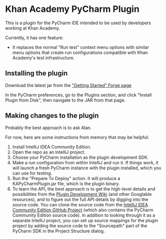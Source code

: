 # Khan Academy PyCharm Plugin

This is a plugin for the PyCharm IDE intended to be used by developers working at Khan Academy.

Currently, it has one feature:

* It replaces the normal "Run test" context menu options with similar menu options that create run
configurations compatible with Khan Academy's test infrastructure.

## Installing the plugin

Download the latest jar from the
["Getting Started" Forge page](https://sites.google.com/a/khanacademy.org/forge/for-developers/using-pycharm-at-khan-academy/getting-started-with-pycharm)

In the PyCharm preferences, go to the Plugins section, and click "Install Plugin from Disk", then
navigate to the JAR from that page.

## Making changes to the plugin

Probably the best approach is to ask Alan.

For now, here are some instructions from memory that may be helpful:

1. Install IntelliJ IDEA Community Edition.
2. Open the repo as an IntelliJ project.
3. Choose your PyCharm installation as the plugin development SDK.
4. Make a run configuration from within IntelliJ and run it. If things work, it will launch a fresh
PyCharm instance with the plugin installed, which you can use for testing.
5. Run the "Prepare To Deploy" action. It will produce a KAPyCharmPlugin.jar file, which is the
plugin binary.
6. To learn the API, the best approach is to get the high-level details and possibilities from the
[Plugin Development Wiki](http://confluence.jetbrains.com/display/IDEADEV/PluginDevelopment) (and
other Googlable resources), and to figure out the full API details by digging into the source code.
You can clone the source code from the
[IntelliJ IDEA Community Edition GitHub Project](https://github.com/JetBrains/intellij-community)
(which also contains the PyCharm Community Edition source code). In addition to looking through it
as a separate IntelliJ project, you can set up source mappings for the plugin project by adding the
source code to the "Sourcepath" part of the PyCharm SDK in the Project Structure dialog.
